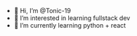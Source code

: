 - 👋 Hi, I’m @Tonic-19
- 👀 I’m interested in learning fullstack dev
- 🌱 I’m currently learning python + react



<!---
Tonic-19/Tonic-19 is a ✨ special ✨ repository because its `README.md` (this file) appears on your GitHub profile.
You can click the Preview link to take a look at your changes.
--->
